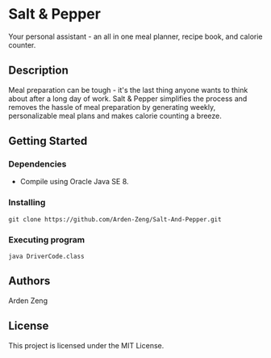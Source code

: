 # Salt & Pepper

Your personal assistant - an all in one meal planner, recipe book, and calorie counter.

## Description

Meal preparation can be tough - it's the last thing anyone wants to think about after a long day of work. Salt & Pepper simplifies the process and removes the hassle of meal preparation by generating weekly, personalizable meal plans and makes calorie counting a breeze.

## Getting Started

### Dependencies

* Compile using Oracle Java SE 8.

### Installing

```
git clone https://github.com/Arden-Zeng/Salt-And-Pepper.git
```

### Executing program

```
java DriverCode.class
```

## Authors

Arden Zeng

## License

This project is licensed under the MIT License.
